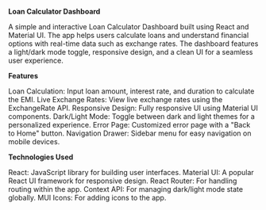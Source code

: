 **Loan Calculator Dashboard**

A simple and interactive Loan Calculator Dashboard built using React and Material UI. The app helps users calculate loans and understand financial options with real-time data such as exchange rates. The dashboard features a light/dark mode toggle, responsive design, and a clean UI for a seamless user experience.

**Features**

Loan Calculation: Input loan amount, interest rate, and duration to calculate the EMI.
Live Exchange Rates: View live exchange rates using the ExchangeRate API.
Responsive Design: Fully responsive UI using Material UI components.
Dark/Light Mode: Toggle between dark and light themes for a personalized experience.
Error Page: Customized error page with a "Back to Home" button.
Navigation Drawer: Sidebar menu for easy navigation on mobile devices.

**Technologies Used**

React: JavaScript library for building user interfaces.
Material UI: A popular React UI framework for responsive design.
React Router: For handling routing within the app.
Context API: For managing dark/light mode state globally.
MUI Icons: For adding icons to the app.
